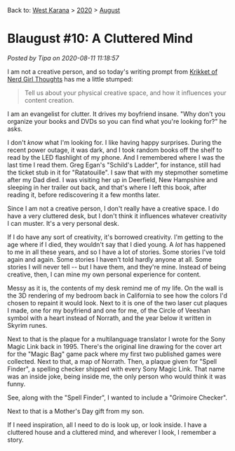 Back to: [West Karana](/posts/westkarana.md) > [2020](/posts/2020/westkarana.md) > [August](./westkarana.md)
# Blaugust #10: A Cluttered Mind

*Posted by Tipa on 2020-08-11 11:18:57*


I am not a creative person, and so today's writing prompt from [Krikket of Nerd Girl Thoughts](\"https://nerdgirlthoughts.game.blog/2020/08/10/promptapalooza-11-a-space-to-create/\") has me a little stumped:




> Tell us about your physical creative space, and how it influences your content creation.



I am an evangelist for clutter. It drives my boyfriend insane. \"Why don't you organize your books and DVDs so you can find what you're looking for?\" he asks.



I don't *know* what I'm looking for. I like having happy surprises. During the recent power outage, it was dark, and I took random books off the shelf to read by the LED flashlight of my phone. And I remembered where I was the last time I read them. Greg Egan's \"Schild's Ladder\", for instance, still had the ticket stub in it for \"Ratatouille\". I saw that with my stepmother sometime after my Dad died. I was visiting her up in Deerfield, New Hampshire and sleeping in her trailer out back, and that's where I left this book, after reading it, before rediscovering it a few months later.



Since I am not a creative person, I don't really have a creative space. I do have a very cluttered desk, but I don't think it influences whatever creativity I can muster. It's a very personal desk.



If I do have any sort of creativity, it's borrowed creativity. I'm getting to the age where if I died, they wouldn't say that I died young. A *lot* has happened to me in all these years, and so I have a lot of stories. Some stories I've told again and again. Some stories I haven't told hardly anyone at all. Some stories I will never tell -- but I have them, and they're mine. Instead of being creative, then, I can mine my own personal experience for content.



Messy as it is, the contents of my desk remind me of my life. On the wall is the 3D rendering of my bedroom back in California to see how the colors I'd chosen to repaint it would look. Next to it is one of the two laser cut plaques I made, one for my boyfriend and one for me, of the Circle of Veeshan symbol with a heart instead of Norrath, and the year below it written in Skyrim runes.



Next to that is the plaque for a multilanguage translator I wrote for the Sony Magic Link back in 1995. There's the original line drawing for the cover art for the \"Magic Bag\" game pack where my first two published games were collected. Next to that, a map of Norrath. Then, a plaque given for \"Spell Finder\", a spelling checker shipped with every Sony Magic Link. That name was an inside joke, being inside me, the only person who would think it was funny.



See, along with the \"Spell Finder\", I wanted to include a \"Grimoire Checker\".



Next to that is a Mother's Day gift from my son.



If I need inspiration, all I need to do is look up, or look inside. I have a cluttered house and a cluttered mind, and wherever I look, I remember a story.





